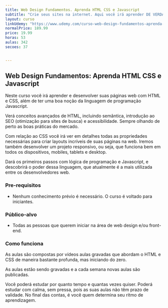 ```yaml
---
title: Web Design Fundamentos. Aprenda HTML CSS e Javascript
subtitle: "Crie seus sites na internet. Aqui você irá aprender DE VERDADE o HTML e CSS e terá uma base do Javascript."
layout: curso
linkUdemy: "https://www.udemy.com/curso-web-design-fundamentos-aprenda-html-css-e-javascript/?couponCode=PROSITE1999"
normalPrice: 189.99
price: 19.99
horas: 53
aulas: 342
secoes: 37


---
```

 ## Web Design Fundamentos: Aprenda HTML CSS e Javascript

Neste curso você irá aprender e desenvolver suas páginas web com HTML e CSS, além de ter uma boa noção da linguagem de programação Javascript.

Verá conceitos avançados de HTML, incluindo semântica, introdução ao SEO (otimização para sites de busca) e acessibilidade. Sempre olhando de perto as boas práticas do mercado.

Com relação ao CSS você irá ver em detalhes todas as propriedades necessárias para criar layouts incríveis de suas páginas na web. Iremos também desenvolver um projeto responsivo, ou seja, que funciona bem em todos os dispositivos, mobiles, tablets e desktop.

Dará os primeiros passos com lógica de programação e Javascript, e descobrirá o poder dessa linguagem, que atualmente é a mais utilizada entre os desenvolvedores web.

### Pre-requisitos

- Nenhum conhecimento prévio é necessário. O curso é voltado para iniciantes.

### Público-alvo

- Todas as pessoas que querem iniciar na área de web design e/ou front-end.

### Como funciona
As aulas são compostas por vídeos aulas gravadas que abordam o HTML e CSS de maneira bastante profunda, mas iniciando do zero. 

As aulas estão sendo gravadas e a cada semana novas aulas são publicadas.
				
Você poderá estudar por quanto tempo e quantas vezes quiser. Poderá estudar com calma, sem pressa, pois as suas aulas não têm prazo de validade. No final das contas, é você quem determina seu ritmo de aprendizagem.
